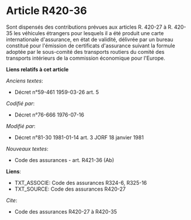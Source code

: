 # Article R420-36

Sont dispensés des contributions prévues aux articles R. 420-27 à R. 420-35 les véhicules étrangers pour lesquels il a été
produit une carte internationale d'assurance, en état de validité, délivrée par un bureau constitué pour l'émission de
certificats d'assurance suivant la formule adoptée par le sous-comité des transports routiers du comité des transports
intérieurs de la commission économique pour l'Europe.

**Liens relatifs à cet article**

_Anciens textes_:

  - Décret n°59-461 1959-03-26 art. 5

_Codifié par_:

  - Décret n°76-666 1976-07-16

_Modifié par_:

  - Décret n°81-30 1981-01-14 art. 3 JORF 18 janvier 1981

_Nouveaux textes_:

  - Code des assurances - art. R421-36 (Ab)

**Liens**:

  - TXT_ASSOCIE: Code des assurances R324-6, R325-16
  - TXT_SOURCE: Code des assurances R420-27

_Cite_:

  - Code des assurances R420-27 à R420-35
